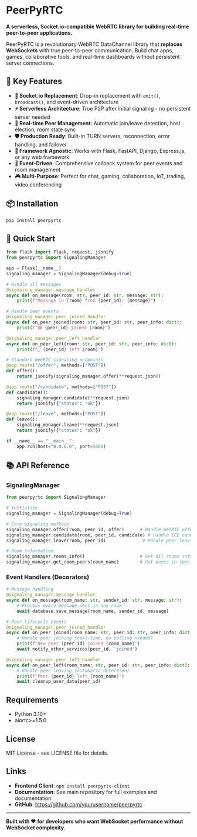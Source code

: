 # PeerPyRTC

**A serverless, Socket.io-compatible WebRTC library for building real-time peer-to-peer applications.**

PeerPyRTC is a revolutionary WebRTC DataChannel library that **replaces WebSockets** with true peer-to-peer communication. Build chat apps, games, collaborative tools, and real-time dashboards without persistent server connections.

## 🚀 Key Features

-   **🔄 Socket.io Replacement**: Drop-in replacement with `emit()`, `broadcast()`, and event-driven architecture
-   **⚡ Serverless Architecture**: True P2P after initial signaling - no persistent server needed
-   **🎯 Real-time Peer Management**: Automatic join/leave detection, host election, room state sync
-   **🛡️ Production Ready**: Built-in TURN servers, reconnection, error handling, and failover
-   **🔧 Framework Agnostic**: Works with Flask, FastAPI, Django, Express.js, or any web framework
-   **📡 Event-Driven**: Comprehensive callback system for peer events and room management
-   **🎮 Multi-Purpose**: Perfect for chat, gaming, collaboration, IoT, trading, video conferencing

## 📦 Installation

```bash
pip install peerpyrtc
```

## 🚀 Quick Start

```python
from flask import Flask, request, jsonify
from peerpyrtc import SignalingManager

app = Flask(__name__)
signaling_manager = SignalingManager(debug=True)

# Handle all messages
@signaling_manager.message_handler
async def on_message(room: str, peer_id: str, message: str):
    print(f"Message in {room} from {peer_id}: {message}")

# Handle peer events
@signaling_manager.peer_joined_handler
async def on_peer_joined(room: str, peer_id: str, peer_info: dict):
    print(f"🟢 {peer_id} joined {room}")

@signaling_manager.peer_left_handler
async def on_peer_left(room: str, peer_id: str, peer_info: dict):
    print(f"🔴 {peer_id} left {room}")

# Standard WebRTC signaling endpoints
@app.route("/offer", methods=["POST"])
def offer():
    return jsonify(signaling_manager.offer(**request.json))

@app.route("/candidate", methods=["POST"])
def candidate():
    signaling_manager.candidate(**request.json)
    return jsonify({"status": "ok"})

@app.route("/leave", methods=["POST"])
def leave():
    signaling_manager.leave(**request.json)
    return jsonify({"status": "ok"})

if __name__ == "__main__":
    app.run(host="0.0.0.0", port=5000)
```

## 📚 API Reference

### SignalingManager

```python
from peerpyrtc import SignalingManager

# Initialize
signaling_manager = SignalingManager(debug=True)

# Core signaling methods
signaling_manager.offer(room, peer_id, offer)      # Handle WebRTC offer
signaling_manager.candidate(room, peer_id, candidate) # Handle ICE candidate
signaling_manager.leave(room, peer_id)              # Handle peer leaving

# Room information
signaling_manager.rooms_info()                     # Get all rooms info
signaling_manager.get_room_peers(room_name)        # Get peers in specific room
```

### Event Handlers (Decorators)

```python
# Message handling
@signaling_manager.message_handler
async def on_message(room_name: str, sender_id: str, message: str):
    # Process every message sent in any room
    await database.save_message(room_name, sender_id, message)

# Peer lifecycle events
@signaling_manager.peer_joined_handler
async def on_peer_joined(room_name: str, peer_id: str, peer_info: dict):
    # Handle peer joining (real-time, no polling needed)
    print(f"New peer {peer_id} joined {room_name}")
    await notify_other_services(peer_id, 'joined')

@signaling_manager.peer_left_handler
async def on_peer_left(room_name: str, peer_id: str, peer_info: dict):
    # Handle peer leaving (automatic detection)
    print(f"Peer {peer_id} left {room_name}")
    await cleanup_user_data(peer_id)
```

## Requirements

- Python 3.10+
- aiortc>=1.5.0

## License

MIT License - see LICENSE file for details.

## Links

- **Frontend Client**: `npm install peerpyrtc-client`
- **Documentation**: See main repository for full examples and documentation
- **GitHub**: https://github.com/yourusername/peerpyrtc

---

**Built with ❤️ for developers who want WebSocket performance without WebSocket complexity.**